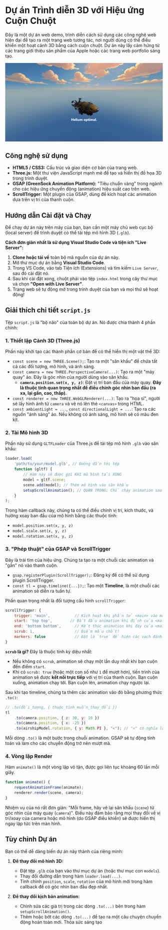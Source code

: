 # Dự án Trình diễn 3D với Hiệu ứng Cuộn Chuột

Đây là một dự án web demo, trình diễn cách sử dụng các công nghệ web hiện đại để tạo ra một trang web tương tác, nơi người dùng có thể điều khiển một hoạt cảnh 3D bằng cách cuộn chuột. Dự án này lấy cảm hứng từ các trang giới thiệu sản phẩm của Apple hoặc các trang web portfolio sáng tạo.


![Portfolio Screenshot](screenshot.PNG)

## Công nghệ sử dụng

*   **HTML5 / CSS3:** Cấu trúc và giao diện cơ bản của trang web.
*   **Three.js:** Một thư viện JavaScript mạnh mẽ để tạo và hiển thị đồ họa 3D trong trình duyệt.
*   **GSAP (GreenSock Animation Platform):** "Tiêu chuẩn vàng" trong ngành cho các hiệu ứng chuyển động (animation) hiệu suất cao trên web.
*   **ScrollTrigger:** Một plugin của GSAP, dùng để kích hoạt các animation dựa trên vị trí của thanh cuộn.

## Hướng dẫn Cài đặt và Chạy

Để chạy dự án này trên máy của bạn, bạn cần một máy chủ web cục bộ (local server) để trình duyệt có thể tải tệp mô hình 3D (`.glb`).

**Cách đơn giản nhất là sử dụng Visual Studio Code và tiện ích "Live Server":**

1.  **Clone hoặc tải về** toàn bộ mã nguồn của dự án này.
2.  Mở thư mục dự án bằng **Visual Studio Code**.
3.  Trong VS Code, vào tab Tiện ích (Extensions) và tìm kiếm `Live Server`, sau đó cài đặt nó.
4.  Sau khi cài đặt xong, chuột phải vào tệp `index.html` trong cây thư mục và chọn **"Open with Live Server"**.
5.  Trang web sẽ tự động mở trong trình duyệt của bạn và mọi thứ sẽ hoạt động!

## Giải thích chi tiết `script.js`

Tệp `script.js` là "bộ não" của toàn bộ dự án. Nó được chia thành 4 phần chính:

### 1. Thiết lập Cảnh 3D (Three.js)

Phần này khởi tạo các thành phần cơ bản để có thể hiển thị một vật thể 3D:

*   `const scene = new THREE.Scene();`: Tạo ra một "sân khấu" để chứa tất cả các đối tượng, mô hình, và ánh sáng.
*   `const camera = new THREE.PerspectiveCamera(...)`: Tạo ra một "máy quay" ảo. Đây là góc nhìn của người dùng vào sân khấu.
    *   **`camera.position.set(x, y, z)`**: Đặt vị trí ban đầu của máy quay. **Đây là thuộc tính quan trọng nhất để điều chỉnh góc nhìn ban đầu (ra xa, lại gần, cao, thấp).**
*   `const renderer = new THREE.WebGLRenderer(...)`: Tạo ra "họa sĩ", người sẽ lấy hình ảnh từ `camera` và vẽ nó lên thẻ `<canvas>` trong HTML.
*   `const ambientLight = ...`, `const directionalLight = ...`: Tạo ra các nguồn "ánh sáng" ảo. Nếu không có ánh sáng, mô hình sẽ có màu đen kịt.

### 2. Tải Mô hình 3D

Phần này sử dụng `GLTFLoader` của Three.js để tải tệp mô hình `.glb` vào sân khấu:

```javascript
loader.load(
    'path/to/your/model.glb', // Đường dẫn tới tệp
    function (gltf) {
        // Hàm này sẽ được gọi KHI mô hình tải XONG
        model = gltf.scene;
        scene.add(model); // Thêm mô hình vào sân khấu
        setupScrollAnimation(); // QUAN TRỌNG: Chỉ chạy animation sau khi mô hình đã sẵn sàng
    }
);
```
Trong hàm callback này, chúng ta có thể điều chỉnh vị trí, kích thước, và hướng xoay ban đầu của mô hình bằng các thuộc tính:
*   `model.position.set(x, y, z)`
*   `model.scale.set(x, y, z)`
*   `model.rotation.set(x, y, z)`

### 3. "Phép thuật" của GSAP và ScrollTrigger

Đây là trái tim của hiệu ứng. Chúng ta tạo ra một chuỗi các animation và "gắn" nó vào thanh cuộn.

*   `gsap.registerPlugin(ScrollTrigger);`: Đăng ký để có thể sử dụng plugin ScrollTrigger.
*   `const tl = gsap.timeline({...});`: Tạo một **Timeline**, là một chuỗi các animation sẽ diễn ra tuần tự.

Phần quan trọng nhất là đối tượng cấu hình `scrollTrigger`:

```javascript
scrollTrigger: {
    trigger: 'main',           // Kích hoạt khi phần tử <main> vào màn hình
    start: 'top top',        // Bắt đầu animation khi đỉnh của <main> chạm đỉnh màn hình
    end: 'bottom bottom',      // Kết thúc animation khi đáy của <main> chạm đáy màn hình
    scrub: 1,                  // Điểm mấu chốt!
    markers: false             // Đặt là `true` để hiện các vạch đánh dấu khi debug
}
```

**`scrub` là gì?** Đây là thuộc tính kỳ diệu nhất:
*   Nếu không có `scrub`, animation sẽ chạy một lần duy nhất khi bạn cuộn đến điểm `start`.
*   Khi có `scrub: true` (hoặc một con số như `1` để mượt hơn), tiến trình của animation sẽ được **kết nối trực tiếp** với vị trí của thanh cuộn. Bạn cuộn xuống, animation chạy tới. Bạn cuộn lên, animation chạy ngược lại.

Sau khi tạo timeline, chúng ta thêm các animation vào đó bằng phương thức `.to()`:

```javascript
// .to(đối_tượng, { thuộc_tính_muốn_thay_đổi })
tl
    .to(camera.position, { z: 30, y: 10 })
    .to(camera.position, { x: -25 })
    .to(airshipModel.rotation, { y: Math.PI }, "<"); // "<" có nghĩa là chạy CÙNG LÚC với animation trước đó
```
Mỗi dòng `.to()` là một bước trong chuỗi animation. GSAP sẽ tự động tính toán và làm cho các chuyển động trở nên mượt mà.

### 4. Vòng lặp Render

Hàm `animate()` là một vòng lặp vô tận, được gọi liên tục khoảng 60 lần mỗi giây.

```javascript
function animate() {
    requestAnimationFrame(animate);
    renderer.render(scene, camera);
}
```
Nhiệm vụ của nó rất đơn giản: "Mỗi frame, hãy vẽ lại sân khấu (`scene`) từ góc nhìn của máy quay (`camera`)". Điều này đảm bảo rằng mọi thay đổi về vị trí/xoay của camera hoặc mô hình (do GSAP điều khiển) sẽ được hiển thị ngay lập tức trên màn hình.

## Tùy chỉnh Dự án

Bạn có thể dễ dàng biến dự án này thành của riêng mình:

1.  **Để thay đổi mô hình 3D:**
    *   Đặt tệp `.glb` của bạn vào thư mục dự án (hoặc thư mục con `models`).
    *   Thay đổi đường dẫn trong hàm `loader.load(...)`.
    *   Tinh chỉnh `position`, `scale`, `rotation` của mô hình mới trong hàm callback để có góc nhìn ban đầu đẹp nhất.

2.  **Để thay đổi kịch bản animation:**
    *   Chỉnh sửa các giá trị trong các dòng `.to(...)` bên trong hàm `setupScrollAnimation()`.
    *   Thêm hoặc bớt các dòng `.to(...)` để tạo ra một câu chuyện chuyển động hoàn toàn mới. Thỏa sức sáng tạo